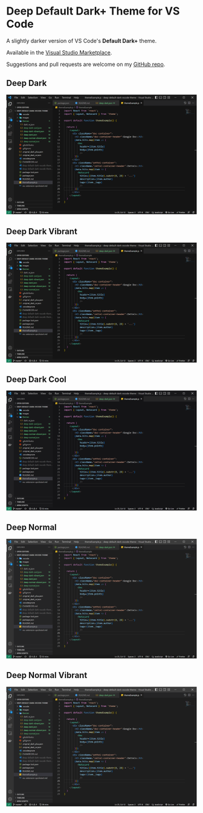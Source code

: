 # Deep Default Dark+ Theme for VS Code

A slightly darker version of VS Code's **Default Dark+** theme.  

Available in the [Visual Studio Marketplace](https://marketplace.visualstudio.com/items?itemName=DanMeeusen.deep-default-dark-vscode-theme).

Suggestions and pull requests are welcome on my [GitHub repo](https://github.com/danielmeeusen/deep-default-dark-vscode-theme).

## Deep Dark ##
![deep dark preview image](https://github.com/danielmeeusen/deep-default-dark-vscode-theme/blob/main/images/DeepDark.PNG?raw=true)

## Deep Dark Vibrant ##
![deep dark vibrant preview image](https://github.com/danielmeeusen/deep-default-dark-vscode-theme/blob/main/images/DeepDarkVibrant.PNG?raw=true)

## Deep Dark Cool ##
![deep dark cool preview image](https://github.com/danielmeeusen/deep-default-dark-vscode-theme/blob/main/images/DeepDarkCool.PNG?raw=true)

## Deep Normal ##
![deep normal preview image](https://github.com/danielmeeusen/deep-default-dark-vscode-theme/blob/main/images/DeepNormal.PNG?raw=true)

## Deep Normal Vibrant ##
![deep normal vibrant preview image](https://github.com/danielmeeusen/deep-default-dark-vscode-theme/blob/main/images/DeepNormalVibrant.PNG?raw=true)
